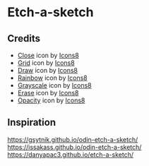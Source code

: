 # Etch-a-sketch

## Credits
* <a target="_blank" href="https://icons8.com/icon/8112/close">Close</a> icon by <a target="_blank" href="https://icons8.com">Icons8</a>
* <a target="_blank" href="https://icons8.com/icon/o15Kxsr7cBWT/health-data">Grid</a> icon by <a target="_blank" href="https://icons8.com">Icons8</a>
* <a target="_blank" href="https://icons8.com/icon/59856/pencil">Draw</a> icon by <a target="_blank" href="https://icons8.com">Icons8</a>
* <a target="_blank" href="https://icons8.com/icon/cDmb6gHhczNC/rainbow">Rainbow</a> icon by <a target="_blank" href="https://icons8.com">Icons8</a>
* <a target="_blank" href="https://icons8.com/icon/78791/grayscale">Grayscale</a> icon by <a target="_blank" href="https://icons8.com">Icons8</a>
* <a target="_blank" href="https://icons8.com/icon/11637/erase">Erase</a> icon by <a target="_blank" href="https://icons8.com">Icons8</a>
* <a target="_blank" href="https://icons8.com/icon/dToYpEXlcoes/opacity">Opacity</a> icon by <a target="_blank" href="https://icons8.com">Icons8</a>

## Inspiration
https://gsytnik.github.io/odin-etch-a-sketch/
https://issakass.github.io/odin-etch-a-sketch/
https://danyapac3.github.io/etch-a-sketch/
